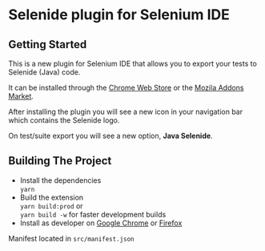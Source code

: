 # Selenide plugin for Selenium IDE

## Getting Started

This is a new plugin for Selenium IDE that allows you to export your tests to Selenide (Java) code.  

It can be installed through the [Chrome Web Store](https://chrome.google.com/webstore/detail/selenide-for-selenium-ide/nlkfobhoffngaakgdbkdnmmjcchibcba) or the [Mozila Addons Market](https://addons.mozilla.org/ru/firefox/addon/selenide-for-selenium-ide/).

After installing the plugin you will see a new icon in your navigation bar which contains the Selenide logo.

On test/suite export you will see a new option, **Java Selenide**.

## Building The Project

- Install the dependencies  
`yarn`
- Build the extension  
`yarn build:prod` or         
`yarn build -w` for faster development builds   
- Install as developer on [Google Chrome](https://developer.chrome.com/extensions/getstarted#unpacked) or [Firefox](https://developer.mozilla.org/en-US/Add-ons/WebExtensions/Temporary_Installation_in_Firefox)  

Manifest located in `src/manifest.json`
